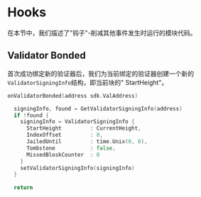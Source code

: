 # Hooks

在本节中，我们描述了"钩子"-削减其他事件发生时运行的模块代码。

## Validator Bonded

首次成功绑定新的验证器后，我们为当前绑定的验证器创建一个新的` ValidatorSigningInfo`结构，即当前块的" StartHeight"。

```go
onValidatorBonded(address sdk.ValAddress)

  signingInfo, found = GetValidatorSigningInfo(address)
  if !found {
    signingInfo = ValidatorSigningInfo {
      StartHeight         : CurrentHeight,
      IndexOffset         : 0,
      JailedUntil         : time.Unix(0, 0),
      Tombstone           : false,
      MissedBloskCounter  : 0
    }
    setValidatorSigningInfo(signingInfo)
  }
  
  return
```